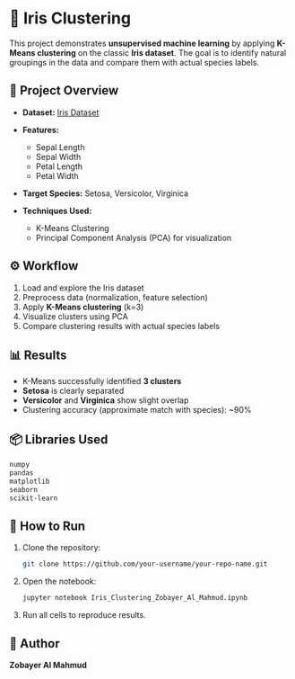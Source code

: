 

# 🌸 Iris Clustering

This project demonstrates **unsupervised machine learning** by applying **K-Means clustering** on the classic **Iris dataset**. The goal is to identify natural groupings in the data and compare them with actual species labels.

## 📌 Project Overview

* **Dataset:** [Iris Dataset](https://archive.ics.uci.edu/ml/datasets/iris)
* **Features:**

  * Sepal Length
  * Sepal Width
  * Petal Length
  * Petal Width
* **Target Species:** Setosa, Versicolor, Virginica
* **Techniques Used:**

  * K-Means Clustering
  * Principal Component Analysis (PCA) for visualization

## ⚙️ Workflow

1. Load and explore the Iris dataset
2. Preprocess data (normalization, feature selection)
3. Apply **K-Means clustering** (k=3)
4. Visualize clusters using PCA
5. Compare clustering results with actual species labels

## 📊 Results

* K-Means successfully identified **3 clusters**
* **Setosa** is clearly separated
* **Versicolor** and **Virginica** show slight overlap
* Clustering accuracy (approximate match with species): ~90%

## 📦 Libraries Used

```bash
numpy  
pandas  
matplotlib  
seaborn  
scikit-learn  
```

## 🚀 How to Run

1. Clone the repository:

   ```bash
   git clone https://github.com/your-username/your-repo-name.git
   ```
2. Open the notebook:

   ```bash
   jupyter notebook Iris_Clustering_Zobayer_Al_Mahmud.ipynb
   ```
3. Run all cells to reproduce results.

## 📌 Author

**Zobayer Al Mahmud**


